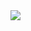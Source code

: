 <a href="https://github.com/h4rldev/ani.rs">
    <img src="https://capsule-render.vercel.app/api?type=transparent&text=ani.rs&fontSize=50&desc=A%20simple,%20fast,%20efficient%20scraper,%20downloader,%20streamer,%20and%20grabber.&fontColor=005363&height=256&animation=twinkling">
</a>
